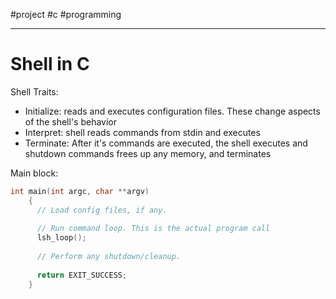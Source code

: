 #project #c #programming

---

# Shell in C


Shell Traits:

*   Initialize: reads and executes configuration files. These change aspects of the shell's behavior
*   Interpret: shell reads commands from stdin and executes
*   Terminate: After it's commands are executed, the shell executes and shutdown commands frees up any memory, and terminates

Main block:

```C
int main(int argc, char **argv)
    {
      // Load config files, if any.
         
      // Run command loop. This is the actual program call
      lsh_loop();
    
      // Perform any shutdown/cleanup.
    
      return EXIT_SUCCESS;
    }
```
